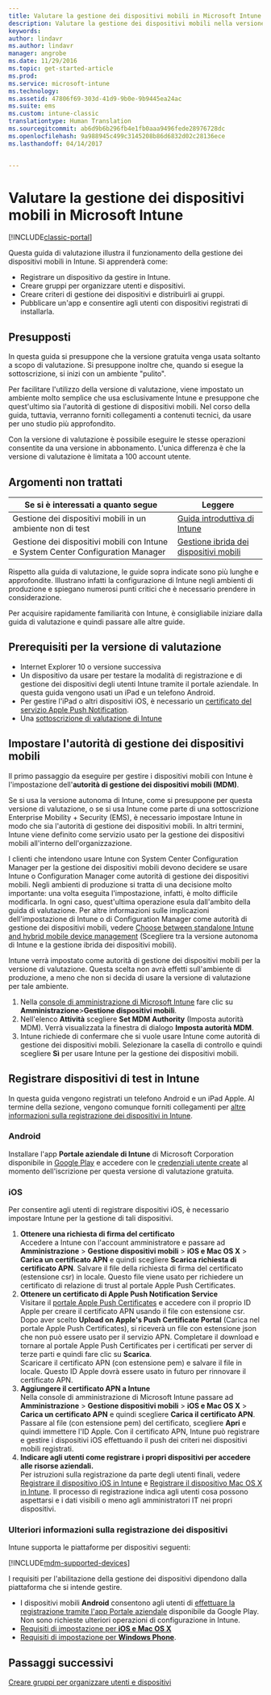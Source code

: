 ```yaml
---
title: Valutare la gestione dei dispositivi mobili in Microsoft Intune | Documentazione Microsoft
description: Valutare la gestione dei dispositivi mobili nella versione di valutazione gratuita di Intune.
keywords: 
author: lindavr
ms.author: lindavr
manager: angrobe
ms.date: 11/29/2016
ms.topic: get-started-article
ms.prod: 
ms.service: microsoft-intune
ms.technology: 
ms.assetid: 47806f69-303d-41d9-9b0e-9b9445ea24ac
ms.suite: ems
ms.custom: intune-classic
translationtype: Human Translation
ms.sourcegitcommit: ab6d9b6b296fb4e1fb0aaa9496fede28976728dc
ms.openlocfilehash: 9a988945c499c3145208b86d6832d02c28136ece
ms.lasthandoff: 04/14/2017


---
```


# <a name="evaluate-mobile-device-management-in-microsoft-intune"></a>Valutare la gestione dei dispositivi mobili in Microsoft Intune

[!INCLUDE[classic-portal](../includes/classic-portal.md)]

Questa guida di valutazione illustra il funzionamento della gestione dei dispositivi mobili in Intune. Si apprenderà come:
- Registrare un dispositivo da gestire in Intune.
- Creare gruppi per organizzare utenti e dispositivi.
- Creare criteri di gestione dei dispositivi e distribuirli ai gruppi.
- Pubblicare un'app e consentire agli utenti con dispositivi registrati di installarla.
<!--- - Monitor the device? View a report of compliant devices?--->
<!--- - Remove the device from management--->

## <a name="assumptions"></a>Presupposti
In questa guida si presuppone che la versione gratuita venga usata soltanto a scopo di valutazione. Si presuppone inoltre che, quando si esegue la sottoscrizione, si inizi con un ambiente "pulito".

Per facilitare l'utilizzo della versione di valutazione, viene impostato un ambiente molto semplice che usa esclusivamente Intune e presuppone che quest'ultimo sia l'autorità di gestione di dispositivi mobili. Nel corso della guida, tuttavia, verranno forniti collegamenti a contenuti tecnici, da usare per uno studio più approfondito.

Con la versione di valutazione è possibile eseguire le stesse operazioni consentite da una versione in abbonamento. L'unica differenza è che la versione di valutazione è limitata a 100 account utente.

## <a name="whats-not-covered"></a>Argomenti non trattati
|Se si è interessati a quanto segue |Leggere |
|------------------------|----------|
|Gestione dei dispositivi mobili in un ambiente non di test | [Guida introduttiva di Intune](https://docs.microsoft.com/intune/get-started/start-with-a-paid-subscription-to-microsoft-intune) |
|Gestione dei dispositivi mobili con Intune e System Center Configuration Manager | [Gestione ibrida dei dispositivi mobili](https://docs.microsoft.com/sccm/mdm/understand/hybrid-mobile-device-management) |

Rispetto alla guida di valutazione, le guide sopra indicate sono più lunghe e approfondite. Illustrano infatti la configurazione di Intune negli ambienti di produzione e spiegano numerosi punti critici che è necessario prendere in considerazione.

Per acquisire rapidamente familiarità con Intune, è consigliabile iniziare dalla guida di valutazione e quindi passare alle altre guide.

## <a name="prerequisites-for-this-evaluation"></a>Prerequisiti per la versione di valutazione
- Internet Explorer 10 o versione successiva
- Un dispositivo da usare per testare la modalità di registrazione e di gestione dei dispositivi degli utenti Intune tramite il portale aziendale. In questa guida vengono usati un iPad e un telefono Android.
- Per gestire l'iPad o altri dispositivi iOS, è necessario un [certificato del servizio Apple Push Notification](https://docs.microsoft.com/intune/deploy-use/set-up-ios-and-mac-management-with-microsoft-intune).
- Una [sottoscrizione di valutazione di Intune](sign-up-for-30-day-trial-microsoft-intune.md)

## <a name="set-your-mdm-authority"></a>Impostare l'autorità di gestione dei dispositivi mobili
Il primo passaggio da eseguire per gestire i dispositivi mobili con Intune è l'impostazione dell'**autorità di gestione dei dispositivi mobili (MDM)**.

Se si usa la versione autonoma di Intune, come si presuppone per questa versione di valutazione, o se si usa Intune come parte di una sottoscrizione Enterprise Mobility + Security (EMS), è necessario impostare Intune in modo che sia l'autorità di gestione dei dispositivi mobili. In altri termini, Intune viene definito come servizio usato per la gestione dei dispositivi mobili all'interno dell'organizzazione.

I clienti che intendono usare Intune con System Center Configuration Manager per la gestione dei dispositivi mobili devono decidere se usare Intune o Configuration Manager come autorità di gestione dei dispositivi mobili. Negli ambienti di produzione si tratta di una decisione molto importante: una volta eseguita l'impostazione, infatti, è molto difficile modificarla. In ogni caso, quest'ultima operazione esula dall'ambito della guida di valutazione. Per altre informazioni sulle implicazioni dell'impostazione di Intune o di Configuration Manager come autorità di gestione dei dispositivi mobili, vedere [Choose between standalone Intune and hybrid mobile device management](https://docs.microsoft.com/sccm/mdm/understand/choose-between-standalone-intune-and-hybrid-mobile-device-management) (Scegliere tra la versione autonoma di Intune e la gestione ibrida dei dispositivi mobili).

Intune verrà impostato come autorità di gestione dei dispositivi mobili per la versione di valutazione. Questa scelta non avrà effetti sull'ambiente di produzione, a meno che non si decida di usare la versione di valutazione per tale ambiente.

1. Nella [console di amministrazione di Microsoft Intune](https://manage.microsoft.com/) fare clic su **Amministrazione**&gt;**Gestione dispositivi mobili**.
2. Nell'elenco **Attività** scegliere **Set MDM Authority** (Imposta autorità MDM). Verrà visualizzata la finestra di dialogo **Imposta autorità MDM**. <!---screen shot--->
3. Intune richiede di confermare che si vuole usare Intune come autorità di gestione dei dispositivi mobili. Selezionare la casella di controllo e quindi scegliere **Sì** per usare Intune per la gestione dei dispositivi mobili.

## <a name="enroll-your-test-devices-into-intune"></a>Registrare dispositivi di test in Intune

In questa guida vengono registrati un telefono Android e un iPad Apple. Al termine della sezione, vengono comunque forniti collegamenti per [altre informazioni sulla registrazione dei dispositivi in Intune](#Learn-more-about-device-enrollment).
### <a name="android"></a>Android
Installare l'app **Portale aziendale di Intune** di Microsoft Corporation disponibile in [Google Play](http://go.microsoft.com/fwlink/p/?LinkId=386612) e accedere con le [credenziali utente create](sign-up-for-30-day-trial-microsoft-intune.md#add-users) al momento dell'iscrizione per questa versione di valutazione gratuita.

### <a name="ios"></a>iOS
Per consentire agli utenti di registrare dispositivi iOS, è necessario impostare Intune per la gestione di tali dispositivi.

1. **Ottenere una richiesta di firma del certificato**<br/>
Accedere a Intune con l'account amministratore e passare ad **Amministrazione** > **Gestione dispositivi mobili** > **iOS e Mac OS X** > **Carica un certificato APN** e quindi scegliere **Scarica richiesta di certificato APN**. Salvare il file della richiesta di firma del certificato (estensione csr) in locale. Questo file viene usato per richiedere un certificato di relazione di trust al portale Apple Push Certificates. <!--- screen shot--->
2.    **Ottenere un certificato di Apple Push Notification Service**<BR/>
Visitare il [portale Apple Push Certificates](https://idmsa.apple.com/IDMSWebAuth/login?appIdKey=3fbfc9ad8dfedeb78be1d37f6458e72adc3160d1ad5b323a9e5c5eb2f8e7e3e2&rv=2) e accedere con il proprio ID Apple per creare il certificato APN usando il file con estensione csr. Dopo aver scelto **Upload on Apple's Push Certificate Portal** (Carica nel portale Apple Push Certificates), si riceverà un file con estensione json che non può essere usato per il servizio APN. Completare il download e tornare al portale Apple Push Certificates per i certificati per server di terze parti e quindi fare clic su **Scarica**.<br/>
Scaricare il certificato APN (con estensione pem) e salvare il file in locale. Questo ID Apple dovrà essere usato in futuro per rinnovare il certificato APN.
3.    **Aggiungere il certificato APN a Intune**<BR/>
Nella console di amministrazione di Microsoft Intune passare ad **Amministrazione** > **Gestione dispositivi mobili** > **iOS e Mac OS X** > **Carica un certificato APN** e quindi scegliere **Carica il certificato APN**. Passare al file (con estensione pem) del certificato, scegliere **Apri** e quindi immettere l'ID Apple. Con il certificato APN, Intune può registrare e gestire i dispositivi iOS effettuando il push dei criteri nei dispositivi mobili registrati.
4.    **Indicare agli utenti come registrare i propri dispositivi per accedere alle risorse aziendali.**<br/>
Per istruzioni sulla registrazione da parte degli utenti finali, vedere [Registrare il dispositivo iOS in Intune](https://docs.microsoft.com/Intune/enduser/enroll-your-device-in-intune-ios) e [Registrare il dispositivo Mac OS X in Intune](https://docs.microsoft.com/Intune/enduser/enroll-your-device-in-intune-mac-os-x). Il processo di registrazione indica agli utenti cosa possono aspettarsi e i dati visibili o meno agli amministratori IT nei propri dispositivi.


### <a name="learn-more-about-device-enrollment"></a>Ulteriori informazioni sulla registrazione dei dispositivi

Intune supporta le piattaforme per dispositivi seguenti:

[!INCLUDE[mdm-supported-devices](../includes/mdm-supported-devices.md)]

I requisiti per l'abilitazione della gestione dei dispositivi dipendono dalla piattaforma che si intende gestire.
- I dispositivi mobili **Android** consentono agli utenti di [effettuare la registrazione tramite l'app Portale aziendale](/intune/deploy-use/set-up-android-management-with-microsoft-intune) disponibile da Google Play. Non sono richieste ulteriori operazioni di configurazione in Intune.
- [Requisiti di impostazione per **iOS e Mac OS X**](/intune/deploy-use/set-up-ios-and-mac-management-with-microsoft-intune)
- [Requisiti di impostazione per **Windows Phone**](/intune/deploy-use/set-up-windows-phone-management-with-microsoft-intune).

<!--- ## Verify enrollment--->
<!--- START HERE

### iOS and Mac OS X
Install the **Microsoft Intune Company Portal** app from Microsoft Corporation available in the App Store and sign in with Intune user credentials added above. View **Enrolled devices** to add your device.



### Windows Phone 8.1
Users install the **Company Portal** app from Microsoft Corporation, available in the Windows Phone store, and sign in with the Intune user credentials added above.  View **Enrolled devices** to add your device.

## Install the previously deployed app
Open the Company Portal on the mobile device, choose **Apps**, and then install **Microsoft Skype**.--->



## <a name="next-steps"></a>Passaggi successivi
[Creare gruppi per organizzare utenti e dispositivi](get-started-with-a-30-day-trial-of-microsoft-intune-step-3.md)

